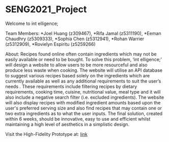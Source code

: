 # SENG2021_Project
Welcome to int elligence;

Team Members:
*Joel Huang (z309467), 
*Rifa Jamal (z5311190), 
*Eeman Chaudhry (z5309333), 
*Sophia Chen (z5312941), 
*Rohan Warrier (z5312909), 
*Rovielyn Espiritu (z5259266)

About:
Recipes found online often contain ingredients which may not be easily available or need to be bought. To solve this problem, ‘int elligence;’ will design a website to allow users to be more resourceful and also produce less waste when cooking. The website will utilise an API database to suggest various recipes based solely on the ingredients which are currently available as well as any additional requirements to suit the user’s needs . These requirements include filtering recipes by dietary requirements, cooking time, cuisine, nutritional value, meal type and it will also include a negative search filter (i.e. excluded ingredients). The website will also display recipes with modified ingredient amounts based upon the user's preferred serving size and also find recipes that may contain one or two extra ingredients as to what the user inputs. The final solution, created within 6 weeks, should be innovative, easy to use and efficient whilst maintaining a high level of aesthetics in a simplistic design.

Visit the High-Fidelity Prototype at:
[link](https://int-elligence2021.github.io/)
